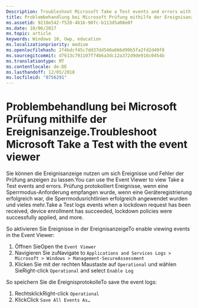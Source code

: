 ```yaml
---
Description: Troubleshoot Microsoft Take a Test events and errors with the event viewer.
title: Problembehandlung bei Microsoft Prüfung mithilfe der Ereignisanzeige.
ms.assetid: 9218e542-f520-4616-98fc-b113d5a08e0f
ms.date: 10/06/2017
ms.topic: article
keywords: Windows 10, Uwp, education
ms.localizationpriority: medium
ms.openlocfilehash: 2f4bdcf45c7dd37dd540a666d99b5fa2fd2d49f8
ms.sourcegitcommit: d7613c791107f74b6a3dc12a372d9de916c0454b
ms.translationtype: MT
ms.contentlocale: de-DE
ms.lasthandoff: 12/05/2018
ms.locfileid: "8756291"
---
```

# <a name="troubleshoot-microsoft-take-a-test-with-the-event-viewer"></a><span data-ttu-id="a3335-103">Problembehandlung bei Microsoft Prüfung mithilfe der Ereignisanzeige.</span><span class="sxs-lookup"><span data-stu-id="a3335-103">Troubleshoot Microsoft Take a Test with the event viewer</span></span>

<span data-ttu-id="a3335-104">Sie können die Ereignisanzeige nutzen um sich Ereignisse und Fehler der Prüfung anzeigen zu lassen.</span><span class="sxs-lookup"><span data-stu-id="a3335-104">You can use the Event Viewer to view Take a Test events and errors.</span></span> <span data-ttu-id="a3335-105">Prüfung protokolliert Ereignisse, wenn eine Sperrmodus-Anforderung empfangen wurde, wenn eine Geräteregistrierung erfolgreich war, die Sperrmodusrichtlinien erfolgreich angewendet wurden und vieles mehr.</span><span class="sxs-lookup"><span data-stu-id="a3335-105">Take a Test logs events when a lockdown request has been received, device enrollment has succeeded, lockdown policies were successfully applied, and more.</span></span>

<span data-ttu-id="a3335-106">So aktivieren Sie Ereignisse in der Ereignisanzeige</span><span class="sxs-lookup"><span data-stu-id="a3335-106">To enable viewing events in the Event Viewer:</span></span>
1. <span data-ttu-id="a3335-107">Öffnen Sie</span><span class="sxs-lookup"><span data-stu-id="a3335-107">Open the</span></span> `Event Viewer`
2. <span data-ttu-id="a3335-108">Navigieren Sie zu</span><span class="sxs-lookup"><span data-stu-id="a3335-108">Navigate to</span></span> `Applications and Services Logs > Microsoft > Windows > Management-SecureAssessment`
3. <span data-ttu-id="a3335-109">Klicken Sie mit der rechten Maustaste auf `Operational` und wählen Sie</span><span class="sxs-lookup"><span data-stu-id="a3335-109">Right-click `Operational` and select</span></span> `Enable Log`

<span data-ttu-id="a3335-110">So speichern Sie die Ereignisprotokolle</span><span class="sxs-lookup"><span data-stu-id="a3335-110">To save the event logs:</span></span>
1. <span data-ttu-id="a3335-111">Rechtsklick</span><span class="sxs-lookup"><span data-stu-id="a3335-111">Right-click</span></span> `Operational`
2. <span data-ttu-id="a3335-112">Klick</span><span class="sxs-lookup"><span data-stu-id="a3335-112">Click</span></span> `Save All Events As…`
